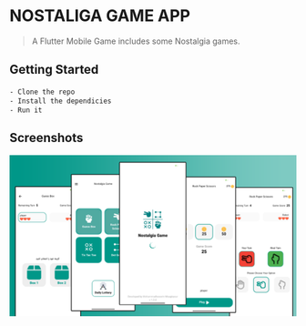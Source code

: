 # NOSTALIGA GAME APP

> A Flutter Mobile Game includes some Nostalgia games.

## Getting Started

```
- Clone the repo
- Install the dependicies
- Run it
```

## Screenshots

![App Banner](doc/readme-banner.png)